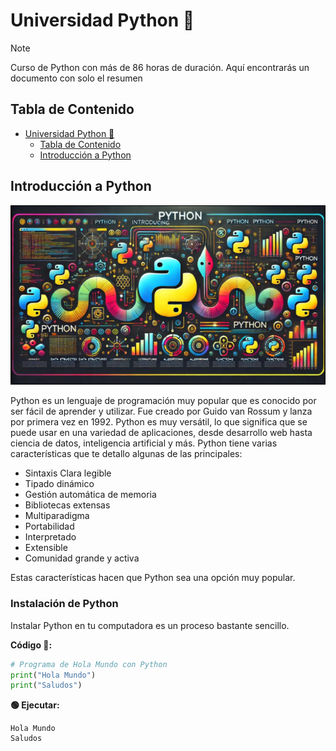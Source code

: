 # Universidad Python 🐍

> [!NOTE]
> Curso de Python con más de 86 horas de duración. Aquí encontrarás un documento con solo el resumen

## Tabla de Contenido
<!-- TOC -->
* [Universidad Python 🐍](#universidad-python-)
  * [Tabla de Contenido](#tabla-de-contenido)
  * [Introducción a Python](#introducción-a-python)
<!-- TOC -->

## Introducción a Python

![img.png](img.png)

Python es un lenguaje de programación muy popular que es conocido por ser fácil de aprender y utilizar. Fue creado por Guido van Rossum y lanza por primera vez en 1992.
Python es muy versátil, lo que significa que se puede usar en una variedad de aplicaciones, desde desarrollo web hasta ciencia de datos, inteligencia artificial y más.
Python tiene varias características que te detallo algunas de las principales:

- Sintaxis Clara legible
- Tipado dinámico
- Gestión automática de memoria
- Bibliotecas extensas
- Multiparadigma
- Portabilidad
- Interpretado
- Extensible
- Comunidad grande y activa

Estas características hacen que Python sea una opción muy popular.

### Instalación de Python

Instalar Python en tu computadora es un proceso bastante sencillo.

**Código 📄:**

```python
# Programa de Hola Mundo con Python
print("Hola Mundo")
print("Saludos")
```

**🟢 Ejecutar:**

```console
Hola Mundo
Saludos
```

